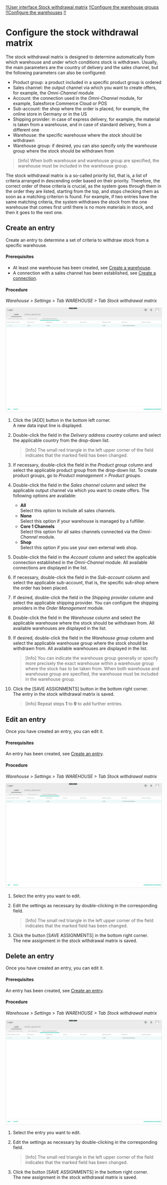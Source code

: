 
[!!User interface Stock withdrawal matrix](../UserInterface/to-be-determined)
[!!Configure the warehouse groups](./01_ConfigureWarehouseGroups.md)
[!!Configure the warehouses](./02_ConfigureWarehouses.md)
[!!](../Integration/.md)


# Configure the stock withdrawal matrix

The stock withdrawal matrix is designed to determine automatically from which warehouse and under which conditions stock is withdrawn. Usually, the main parameters are the country of delivery and the sales channel, but the following parameters can also be configured: 

- Product group: a product included in a specific product group is ordered 
- Sales channel: the output channel via which you want to create offers, for example, the *Omni-Channel* module 
- Account: the connection used in the *Omni-Channel* module, for example, Salesforce Commerce Cloud or POS 
- Sub-account: the shop where the order is placed, for example, the online store in Germany or in the US
- Shipping provider: in case of express delivery, for example, the material is taken from a warehouse, and in case of standard delivery, from a different one
- Warehouse: the specific warehouse where the stock should be withdrawn
- Warehouse group: if desired, you can also specify only the warehouse group where the stock should be withdrawn from

 > [Info] When both warehouse and warehouse group are specified, the warehouse must be included in the warehouse group.

The stock withdrawal matrix is a so-called priority list, that is, a list of criteria arranged in descending order based on their priority. Therefore, the correct order of these criteria is crucial, as the system goes through them in the order they are listed, starting from the top, and stops checking them as soon as a matching criterion is found. For example, if two entries have the same matching criteria, the system withdraws the stock from the one warehouse that comes first until there is no more materials in stock, and then it goes to the next one.   

[comment]: <> (Product group noch relevant? Product group wird in Artikelverwaltung konfiguriert, aber noch im Einsatz? Oder kann man auch in PIM?)



## Create an entry

Create an entry to determine a set of criteria to withdraw stock from a specific warehouse.

#### Prerequisites  

- At least one warehouse has been created, see [Create a warehouse](./02_ConfigureWarehouses.md#create-a-warehouse).
- A connection with a sales channel has been established, see [Create a connection](../../Channels/Integration/01_ManageConnections.md#create-a-connection). 

[comment]: <> (Check prerequisites)

#### Procedure

*Warehouse > Settings > Tab WAREHOUSE > Tab Stock withdrawal matrix*

![Stock withdrawal matrix](../../Assets/Screenshots/RetailSuiteWarehousing/Settings/Warehouse/StockWithdrawalMatrix/StockWithdrawalMatrix.png "[Stock withdrawal matrix]")

1. Click the [ADD] button in the bottom left corner.   
    A new data input line is displayed.

2. Double-click the field in the *Delivery address country* column and select the applicable country from the drop-down list.  

    > [Info] The small red triangle in the left upper corner of the field indicates that the marked field has been changed.  
    
3. If necessary, double-click the field in the *Product group* column and select the applicable product group from the drop-down list. To create product groups, go to *Product management > Product groups*.

[comment]: <> (Julian: Ist diese Funktion noch aktuell oder wird es abgebaut? Ich kann eine Gruppe erstellen und wird auch in der Lagerentnahme-Matrix angezeigt, aber wie kann ich Produkte zur Gruppe hinzufügen? In Artikelverwaltung ist die Option ausgegraut. Keine Doku von Artikelverwaltung. Ähnliche Funktion in PIM? Oder in Fakturierung?)

4. Double-click the field in the *Sales channel* column and select the applicable output channel via which you want to create offers. The following options are available: 

    - **All**  
        Select this option to include all sales channels.
    - **None**  
        Select this option if your warehouse is managed by a fulfiller.
    - **Core 1 Channels**  
        Select this option for all sales channels connected via the *Omni-Channel* module. 
    - **Shop**   
        Select this option if you use your own external web shop.

[comment]: <> (Stimmt das so? Oder kann es weitere Optionen geben? None z.B. bei NoE nud dann Arvato UK warehouse group. Ist es so, wenn man einen Fulfiller im Einsatz hat?)

5. Double-click the field in the *Account* column and select the applicable connection established in the *Omni-Channel* module. All available connections are displayed in the list.

6. If necessary, double-click the field in the *Sub-account* column and select the applicable sub-account, that is, the specific sub-shop where the order has been placed.

7. If desired, double-click the field in the *Shipping provider* column and select the applicable shipping provider. You can configure the shipping providers in the *Order Management* module.

[comment]: <> (Stimmt das so? Wo genau? Order Management > Settings > Tab SHIPPING PROVIDER > Shipping?)

8. Double-click the field in the *Warehouse* column and select the applicable warehouse where the stock should be withdrawn from. All available warehouses are displayed in the list.

9. If desired, double-click the field in the *Warehouse group* column and select the applicable warehouse group where the stock should be withdrawn from. All available warehouses are displayed in the list. 

    > [Info] You can indicate the warehouse group generally or specify more precisely the exact warehouse within a warehouse group where the stock has to be taken from. When both warehouse and warehouse group are specified, the warehouse must be included in the warehouse group.

10. Click the [SAVE ASSIGNMENTS] button in the bottom right corner.   
    The entry in the stock withdrawal matrix is saved.

    > [Info] Repeat steps **1** to **9** to add further entries.


## Edit an entry

Once you have created an entry, you can edit it.

#### Prerequisites  

An entry has been created, see [Create an entry](#create-an-entry). 

#### Procedure

*Warehouse > Settings > Tab WAREHOUSE > Tab Stock withdrawal matrix*

![Stock withdrawal matrix](../../Assets/Screenshots/RetailSuiteWarehousing/Settings/Warehouse/StockWithdrawalMatrix/StockWithdrawalMatrix.png "[Stock withdrawal matrix]")

1. Select the entry you want to edit.

2. Edit the settings as necessary by double-clicking in the corresponding field.  
    
    > [Info] The small red triangle in the left upper corner of the field indicates that the marked field has been changed.
    
3. Click the button [SAVE ASSIGNMENTS] in the bottom right corner.   
    The new assignment in the stock withdrawal matrix is saved.


## Delete an entry

Once you have created an entry, you can edit it.

#### Prerequisites  

An entry has been created, see [Create an entry](#create-an-entry). 

#### Procedure

*Warehouse > Settings > Tab WAREHOUSE > Tab Stock withdrawal matrix*

![Stock withdrawal matrix](../../Assets/Screenshots/RetailSuiteWarehousing/Settings/Warehouse/StockWithdrawalMatrix/StockWithdrawalMatrix.png "[Stock withdrawal matrix]")

1. Select the entry you want to edit.

2. Edit the settings as necessary by double-clicking in the corresponding field.  
    
    > [Info] The small red triangle in the left upper corner of the field indicates that the marked field has been changed.
    
3. Click the button [SAVE ASSIGNMENTS] in the bottom right corner.   
    The new assignment in the stock withdrawal matrix is saved.




